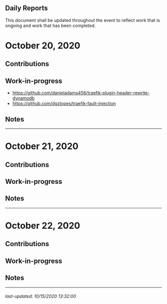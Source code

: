 Daily Reports
---

This document shall be updated throughout the event to reflect work that is ongoing and work that has been completed.

# October 20, 2020

Contributions
---

Work-in-progress
---
* https://github.com/danieladams456/traefik-plugin-header-rewrite-dynamodb
* https://github.com/dgzlopes/traefik-fault-injection

Notes
---

---
# October 21, 2020

Contributions
---

Work-in-progress
---

Notes
---

---
# October 22, 2020

Contributions
---

Work-in-progress
---

Notes
---

---

###### _last-updated: 10/15/2020 13:32:00_
